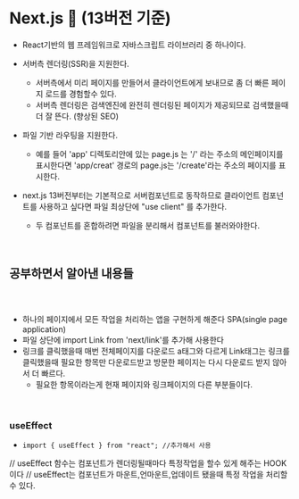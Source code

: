 # Next.js :green_book:   (13버전 기준)
-  React기반의 웹 프레임워크로 자바스크립트 라이브러리 중 하나이다.<br>
-  서버측 렌더링(SSR)을 지원한다.
    - 서버측에서 미리 페이지를 만들어서 클라이언트에게 보내므로 좀 더 빠른 페이지 로드를 경험할수 있다.<br>
    - 서버측 렌더링은 검색엔진에 완전히 렌더링된 페이지가 제공되므로 검색했을때 더 잘 뜬다. (향상된 SEO)<br>

-  파일 기반 라우팅을 지원한다. 
    - 예를 들어 'app' 디렉토리안에 있는 page.js 는 '/' 라는 주소의 메인페이지를 표시한다면 'app/creat' 경로의 page.js는 '/create'라는 주소의 페이지를 표시한다.<br>

-  next.js 13버전부터는 기본적으로 서버컴포넌트로 동작하므로 클라이언트 컴포넌트를 사용하고 싶다면 파일 최상단에 "use client" 를 추가한다. 
    - 두 컴포넌트를 혼합하려면 파일을 분리해서 컴포넌트를 불러와야한다.<br>

<br>

## 공부하면서 알아낸 내용들

<br>

### <Link>
- 하나의 페이지에서 모든 작업을 처리하는 앱을 구현하게 해준다 SPA(single page application)<br>
- 파일 상단에 import Link from 'next/link'를 추가해 사용한다<br>
- 링크를 클릭했을때 매번 전체페이지를 다운로드 a태그와 다르게 Link태그는 링크를 클릭했을때 필요한 항목만 다운로드받고 방문한 페이지는 다시 다운로드 받지 않아서 더 빠르다.
    - 필요한 항목이라는게 현재 페이지와 링크페이지의 다른 부분들이다. <br>

<br>

###  useEffect

+ `import { useEffect } from "react"; //추가해서 사용`



// useEffect 함수는 컴포넌트가 렌더링될때마다 특정작업을 할수 있게 해주는 HOOK이다
// useEffect는 컴포넌트가 마운트,언마운트,업데이트 됐을때 특정 작업을 처리할수 있다.